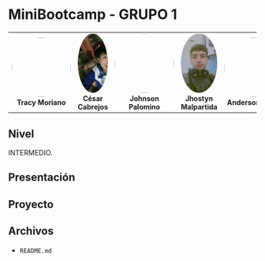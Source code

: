 # MiniBootcamp - GRUPO 1
<table align="center">
    <tr>
        <td align="center" style="width: 25%;">
            <img src="" style="width: 120px; height: 120px; object-fit: cover; border-radius: 50%;"/>  
            <br><strong>Tracy Moriano</strong>
        </td>
        <td align="center" style="width: 25%;">
            <img src="img/fotocesar.jpeg" style="width: 120px; height: 120px; object-fit: cover; border-radius: 50%;"/>  
            <br><strong>César Cabrejos</strong>
        </td>
        <td align="center" style="width: 25%;">
            <img src="img/imagen03.jpg" style="width: 120px; height: 120px; object-fit: cover; border-radius: 50%;"/>  
            <br><strong>Johnson Palomino</strong>
        </td>
        <td align="center" style="width: 25%;">
            <img src="img/fotojhostyn.jpeg" style="width: 120px; height: 120px; object-fit: cover; border-radius: 50%;"/>  
            <br><strong>Jhostyn Malpartida</strong>
        </td>
        <td align="center" style="width: 25%;">
            <img src="img/Imagen02.jpg" style="width: 120px; height: 120px; object-fit: cover; border-radius: 50%;"/>  
            <br><strong>Anderson Picoy</strong>
        </td>
        <td align="center" style="width: 25%;">
            <img src="img/Imagen02.jpg" style="width: 120px; height: 120px; object-fit: cover; border-radius: 50%;"/>  
            <br><strong>Jesus Alvarado</strong>
        </td>
    </tr>
</table>

## Nivel
INTERMEDIO.

## Presentación


## Proyecto


## Archivos
- `README.md`